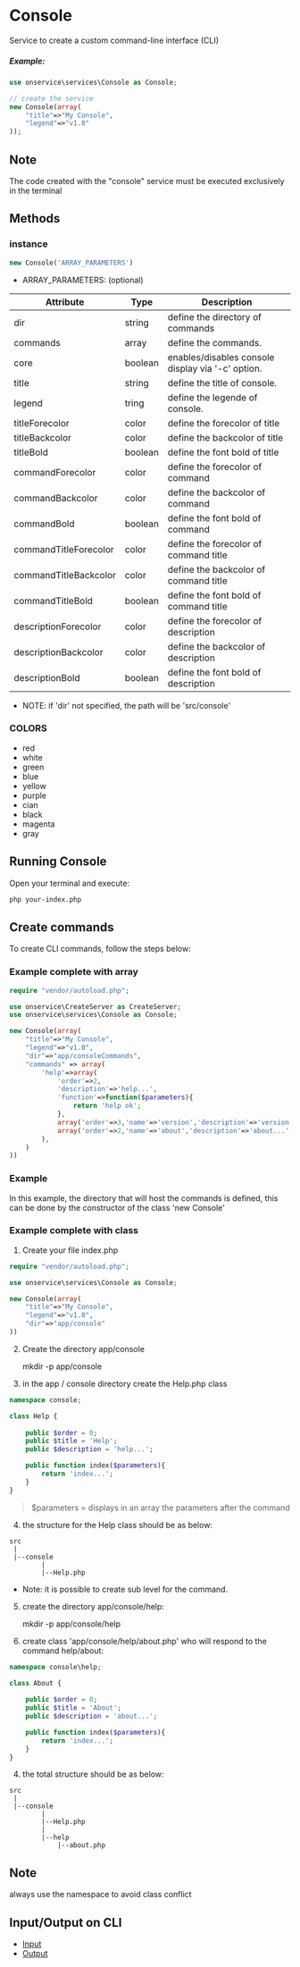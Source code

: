 
# Console
Service to create a custom command-line interface (CLI)

##### Example:
```php
use onservice\services\Console as Console;

// create the service
new Console(array(
	"title"=>"My Console",
	"legend"=>"v1.0"
));
```

## Note
The code created with the "console" service must be executed exclusively in the terminal


## Methods

### instance

```php
new Console('ARRAY_PARAMETERS')
```

- ARRAY_PARAMETERS: (optional)

| Attribute  			| Type   	| Description 											|
| --------------------- | --------- | ----------------------------------------------------- |
| dir  		 			| string 	| define the directory of commands  					|
| commands   			| array 	| define the commands.  								|
| core   				| boolean 	| enables/disables console display via '-c' option.  	|
| title  				| string  	| define the title of console. 							|
| legend 				| tring   	| define the legende of console. 						|
| titleForecolor 		| color 	| define the forecolor of title 						|
| titleBackcolor 		| color 	| define the backcolor of title 						|
| titleBold 			| boolean 	| define the font bold of title 						|
| commandForecolor 		| color 	| define the forecolor of command 						|
| commandBackcolor 		| color 	| define the backcolor of command 						|
| commandBold 			| boolean 	| define the font bold of command 						|
| commandTitleForecolor | color 	| define the forecolor of command title 				|
| commandTitleBackcolor | color 	| define the backcolor of command title 				|
| commandTitleBold 		| boolean 	| define the font bold of command title 				|
| descriptionForecolor 	| color 	| define the forecolor of description 					|
| descriptionBackcolor 	| color 	| define the backcolor of description 					|
| descriptionBold 		| boolean 	| define the font bold of description 					|


- NOTE: if 'dir' not specified, the path will be 'src/console'

### COLORS

- red
- white
- green
- blue
- yellow
- purple
- cian
- black
- magenta
- gray

## Running Console
Open your terminal and execute:

```bash
php your-index.php 
```


## Create commands
 To create CLI commands, follow the steps below:



### Example complete with array

```php
require "vendor/autoload.php";

use onservice\CreateServer as CreateServer;
use onservice\services\Console as Console;

new Console(array(
	"title"=>"My Console",
	"legend"=>"v1.0",
	"dir"=>"app/consoleCommands",
	"commands" => array(
		'help'=>array(
			'order'=>2,
			'description'=>'help...',
			'function'=>function($parameters){
				return 'help ok';
			},
			array('order'=>3,'name'=>'version','description'=>'version...','function'=>function(){return 'help/version...';}),
			array('order'=>2,'name'=>'about','description'=>'about...','function'=>function(){return 'help/about...';}),
		),
	)
))

```


### Example

In this example, the directory that will host the commands is defined, this can be done by the constructor of the class 'new Console'



### Example complete with class

1. Create your file index.php

```php
require "vendor/autoload.php";

use onservice\services\Console as Console;

new Console(array(
	"title"=>"My Console",
	"legend"=>"v1.0",
	"dir"=>"app/console"
))

```

2. Create the directory app/console

	mkdir -p app/console

3. in the app / console directory create the Help.php class

```php
namespace console;

class Help {
	
	public $order = 0;
	public $title = 'Help';
	public $description = 'help...';

	public function index($parameters){		
		return 'index...';
	}
}
```

> $parameters = displays in an array the parameters after the command

4. the structure for the Help class should be as below:

```
src
 |
 |--console
 		|
 		|--Help.php
```

- Note: it is possible to create sub level for the command.

5. create the directory app/console/help:

	mkdir -p app/console/help

6. create class 'app/console/help/about.php' who will respond to the command help/about:

```php
namespace console\help;

class About {
	
	public $order = 0;	
	public $title = 'About';
	public $description = 'about...';

	public function index($parameters){		
		return 'index...';
	}
}
```

4. the total structure should be as below:

```
src
 |
 |--console
 		|
 		|--Help.php
 		|
 		|--help
 			|--about.php
```



## Note
always use the namespace to avoid class conflict


## Input/Output on CLI

- [Input](sub/console_input.md)
- [Output](sub/console_output.md)

